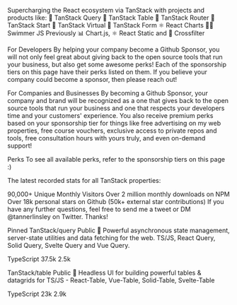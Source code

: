 Supercharging the React ecosystem via TanStack with projects and products like:
🤖 TanStack Query
🤖 TanStack Table
🤖 TanStack Router
🤖 TanStack Start
🤖 TanStack Virtual
🤖 TanStack Form
⚛️ React Charts
🏊‍♂️ Swimmer JS
Previously 📊 Chart.js, ⚛️ React Static and 🔀 Crossfilter


For Developers
By helping your company become a Github Sponsor, you will not only feel great about giving back to the open source tools that run your business, but also get some awesome perks! Each of the sponsorship tiers on this page have their perks listed on them. If you believe your company could become a sponsor, then please reach out!

For Companies and Businesses
By becoming a Github Sponsor, your company and brand will be recognized as a one that gives back to the open source tools that run your business and one that respects your developers time and your customers' experience. You also receive premium perks based on your sponsorship tier for things like free advertising on my web properties, free course vouchers, exclusive access to private repos and tools, free consultation hours with yours truly, and even on-demand support!

Perks
To see all available perks, refer to the sponsorship tiers on this page :)

The latest recorded stats for all TanStack properties:

90,000+ Unique Monthly Visitors
Over 2 million monthly downloads on NPM
Over 18k personal stars on Github (50k+ external star contributions)
If you have any further questions, feel free to send me a tweet or DM @tannerlinsley on Twitter. Thanks!

Pinned
 TanStack/query Public
🤖 Powerful asynchronous state management, server-state utilities and data fetching for the web. TS/JS, React Query, Solid Query, Svelte Query and Vue Query.

 TypeScript  37.5k  2.5k

 TanStack/table Public
🤖 Headless UI for building powerful tables & datagrids for TS/JS - React-Table, Vue-Table, Solid-Table, Svelte-Table

 TypeScript  23k  2.9k